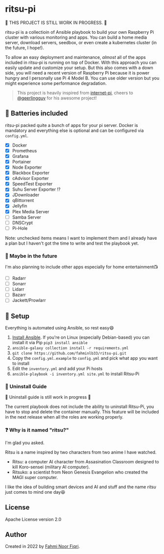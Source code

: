 # ritsu-pi

:construction: THIS PROJECT IS STILL WORK IN PROGRESS. :construction:

ritsu-pi is a collectioin of Ansible playbook to build your own Raspberry Pi cluster with various monitoring and apps. You can build a home media server, download servers, seedbox, or even create a kubernetes cluster (in the future, I hope!).

To allow an easy deployment and maintenance, *almost* all of the apps included in ritsu-pi is running on top of Docker. With this approach you can easily update and customize your setup. But this also comes with a down side, you will need a recent version of Raspberry Pi because it is power hungry and I personally use Pi 4 Model B. You can use older version but you might experience some performance degradation.

> This project is heavily inspired from [internet-pi](https://github.com/geerlingguy/internet-pi), cheers to [@geerlingguy](https://github.com/geerlingguy) for his awesome project!

## :battery: Batteries included

ritsu-pi packed quite a bunch of apps for your pi server. Docker is mandatory and everything else is optional and can be configured via `config.yml`.

- [x] Docker
- [x] Prometheus
- [x] Grafana
- [x] Portainer
- [x] Node Exporter
- [x] Blackbox Exporter
- [x] cAdvisor Exporter
- [x] SpeedTest Exporter
- [x] Suhu Server Exporter :interrobang:
- [x] JDownloader
- [x] qBittorrent
- [x] Jellyfin
- [x] Plex Media Server
- [ ] Samba Server
- [ ] DNSCrypt
- [ ] Pi-Hole

Note: unchecked items means I want to implement them and I already have a plan but I haven't got the time to write and test the playbook yet.

### :eyes: Maybe in the future

I'm also planning to include other apps especially for home entertainment:tv:

- [ ] Radarr
- [ ] Sonarr
- [ ] Lidarr
- [ ] Bazarr
- [ ] Jackett/Prowlarr

## :tea: Setup

Everything is automated using Ansible, so rest easy:smile:

1. [Install Ansible](https://docs.ansible.com/ansible/latest/installation_guide/intro_installation.html). If you're on Linux (especially Debian-based) you can install it via Pip `pip3 install ansible`
2. `ansible-galaxy collection install -r requirements.yml`
3. `git clone https://github.com/fahminlb33/ritsu-pi.git`
4. Copy the `config.yml.example` to `config.yml` and pick what app you want to install
5. Edit the `inventory.yml` and add your Pi hosts
6. `ansible-playbook -i inventory.yml site.yml` to install Ritsu-Pi

### :put_litter_in_its_place: Uninstall Guide

:construction: Uninstall guide is still work in progress :construction:

The current playbook does not include the ability to uninstall Ritsu-Pi, you have to stop and delete the container manually.
This feature will be included in the next release when all the roles are working properly.

### :question: Why is it named "ritsu?"

I'm glad you asked.

Ritsu is a name inspired by two characters from two anime I have watched.

- Ritsu: a computer AI character from Assasination Classroom designed to kill Koro-sensei (military AI computer).
- Ritsuko: a scientist from Neon Genesis Evangelion who created the MAGI super computer.

I like the idea of building smart devices and AI and stuff and the name *ritsu* just comes to mind one day:laughing:

## License

Apache License version 2.0

## Author

Created in 2022 by [Fahmi Noor Fiqri](https://www.kodesiana.com/).
